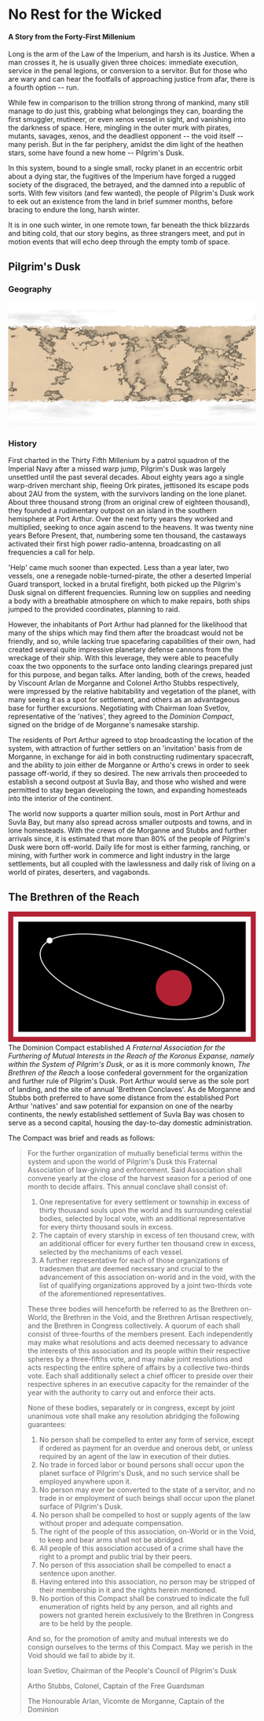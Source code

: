 # No Rest for the Wicked
#### A Story from the Forty-First Millenium

Long is the arm of the Law of the Imperium, and harsh is its Justice. When a man crosses it, he is usually given three choices: 
immediate execution, service in the penal legions, or conversion to a servitor. But for those who are wary and can hear the footfalls 
of approaching justice from afar, there is a fourth option -- run.

While few in comparison to the trillion strong throng of mankind, many still manage to do just this, grabbing what belongings they can, 
boarding the first smuggler, mutineer, or even xenos vessel in sight, and vanishing into the darkness of space. Here, mingling in the 
outer murk with pirates, mutants, savages, xenos, and the deadliest opponent -- the void itself -- many perish. But in the far 
periphery, amidst the dim light of the heathen stars, some have found a new home -- Pilgrim's Dusk.

In this system, bound to a single small, rocky planet in an eccentric orbit about a dying star, the fugitives of the Imperium have 
forged a rugged society of the disgraced, the betrayed, and the damned into a republic of sorts. With few visitors (and few wanted), 
the people of Pilgrim's Dusk work to eek out an existence from the land in brief summer months, before bracing to endure the 
long, harsh winter.

It is in one such winter, in one remote town, far beneath the thick blizzards and biting cold, that our story begins, as three 
strangers meet, and put in motion events that will echo deep through the empty tomb of space.

## Pilgrim's Dusk
### Geography
![Pilgrim's Dusk](DuskMapAntique.gif)

### History

First charted in the Thirty Fifth Millenium by a patrol squadron of the Imperial Navy after a missed warp jump, Pilgrim's Dusk was 
largely unsettled until the past several decades. About eighty years ago a single warp-driven merchant ship, fleeing Ork pirates, 
jettisoned its escape pods about 2AU from the system, with the survivors landing on the lone planet. About three thousand strong 
(from an original crew of eighteen thousand), they founded a rudimentary outpost on an island in the southern hemisphere at Port Arthur. 
Over the next forty years they worked and multiplied, seeking to once again ascend to the heavens. It was twenty nine years Before 
Present, that, numbering some ten thousand, the castaways activated their first high power radio-antenna, broadcasting on all 
frequencies a call for help. 

'Help' came much sooner than expected. Less than a year later, two vessels, one a renegade noble-turned-pirate, the other a deserted 
Imperial Guard transport, locked in a brutal firefight, both picked up the Pilgrim's Dusk signal on different frequencies. Running low
on supplies and needing a body with a breathable atmosphere on which to make repairs, both ships jumped to the provided coordinates, 
planning to raid.

However, the inhabitants of Port Arthur had planned for the likelihood that many of the ships which may find them after the broadcast 
would not be friendly, and so, while lacking true spacefaring capabilities of their own, had created several quite impressive planetary 
defense cannons from the wreckage of their ship. With this leverage, they were able to peacefully coax the two opponents to the surface 
onto landing clearings prepared just for this purpose, and began talks. After landing, both of the crews, headed by Viscount Arlan de 
Morganne and Colonel Artho Stubbs respectively, were impressed by the relative habitability and vegetation of the planet, with many 
seeing it as a spot for settlement, and others as an advantageous base for further excursions. Negotiating with Chairman Ioan Svetlov, 
representative of the 'natives', they agreed to the *Dominion Compact*, signed on the bridge of de Morganne's namesake starship.

The residents of Port Arthur agreed to stop broadcasting the location of the system, with attraction of further settlers on an 
'invitation' basis from de Morganne, in exchange for aid in both constructing rudimentary spacecraft, and the ability to join either 
de Morganne or Artho's crews in order to seek passage off-world, if they so desired. The new arrivals then proceeded to establish a 
second outpost at Suvla Bay, and those who wished and were permitted to stay began developing the town, and expanding homesteads into
the interior of the continent.

The world now supports a quarter million souls, most in Port Arthur and Suvla Bay, but many also spread across smaller outposts and 
towns, and in lone homesteads. With the crews of de Morganne and Stubbs and further arrivals since, it is estimated that more than 80% 
of the people of Pilgrim's Dusk were born off-world. Daily life for most is either farming, ranching, or mining, with further work in 
commerce and light industry in the large settlements, but all coupled with the lawlessness and daily risk of living on a world of 
pirates, deserters, and vagabonds.

## The Brethren of the Reach
![Flag of the Brethren of the Reach](Flag%20of%20the%20Brethren%20of%20the%20Reach.svg)
The Dominion Compact established *A Fraternal Association for the Furthering of Mutual Interests in the Reach of the Koronus Expanse, 
namely within the System of Pilgrim's Dusk*, or as it is more commonly known, *The Brethren of the Reach* a loose confederal government
for the organization and further rule of Pilgrim's Dusk. Port Arthur would serve as the sole port of landing, and the site of annual 
'Brethren Conclaves'. As de Morganne and Stubbs both preferred to have some distance from the established Port Arthur 'natives' and saw 
potential for expansion on one of the nearby continents, the newly established settlement of Suvla Bay was chosen to serve as a second 
capital, housing the day-to-day domestic administration.

The Compact was brief and reads as follows:

> For the further organization of mutually beneficial terms within the system and upon the world of Pilgrim's Dusk this Fraternal 
> Association of law-giving and enforcement. Said Association shall convene yearly at the close of the harvest season for a period of
> one month to decide affairs. This annual conclave shall consist of:
> 
> 1. One representative for every settlement or township in excess of thirty thousand souls upon the world and its surrounding celestial
>    bodies, selected by local vote, with an additional representative for every thirty thousand souls in excess.
> 2. The captain of every starship in excess of ten thousand crew, with an additional officer for every further ten thousand crew in 
>    excess, selected by the mechanisms of each vessel.
> 3. A further representative for each of those organizations of tradesmen that are deemed necessary and crucial to the advancement of 
>    this association on-world and in the void, with the list of qualifying organizations approved by a joint two-thirds vote of the 
>    aforementioned representatives.
>
> These three bodies will henceforth be referred to as the Brethren on-World, the Brethren in the Void, and the Brethren Artisan 
> respectively, and the Brethren in Congress collectively. A quorum of each shall consist of three-fourths of the members present. 
> Each independently may make what resolutions and acts deemed necessary to advance the interests of this association and its people 
> within their respective spheres by a three-fifths vote, and may make joint resolutions and acts respecting the entire sphere of 
> affairs by a collective two-thirds vote. Each shall additionally select a chief officer to preside over their respective spheres in an 
> executive capacity for the remainder of the year with the authority to carry out and enforce their acts.
>
> None of these bodies, separately or in congress, except by joint unanimous vote shall make any resolution abridging the following  
> guarantees:
> 
> 1. No person shall be compelled to enter any form of service, except if ordered as payment for an overdue and onerous debt, 
>    or unless required by an agent of the law in execution of their duties.
> 2. No trade in forced labor or bound persons shall occur upon the planet surface of Pilgrim's Dusk, and no such service shall be 
>    employed anywhere upon it.
> 3. No person may ever be converted to the state of a servitor, and no trade in or employment of such beings shall occur upon the 
>    planet surface of Pilgrim's Dusk.
> 4. No person shall be compelled to host or supply agents of the law without proper and adequate compensation.
> 5. The right of the people of this association, on-World or in the Void, to keep and bear arms shall not be abridged.
> 6. All people of this association accused of a crime shall have the right to a prompt and public trial by their peers.
> 7. No person of this association shall be compelled to enact a sentence upon another.
> 8. Having entered into this association, no person may be stripped of their membership in it and the rights herein mentioned.
> 9. No portion of this Compact shall be construed to indicate the full enumeration of rights held by any person, and all rights and 
>    powers not granted herein exclusively to the Brethren in Congress are to be held by the people.
> 
> And so, for the promotion of amity and mutual interests we do consign ourselves to the terms of this Compact. May we perish in the 
> Void should we fail to abide by it.
> 
> Ioan Svetlov, Chairman of the People's Council of Pilgrim's Dusk
>
> Artho Stubbs, Colonel, Captain of the Free Guardsman
>
> The Honourable Arlan, Vicomte de Morganne, Captain of the Dominion

